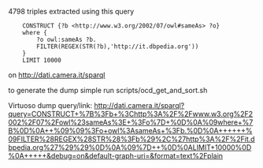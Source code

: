 4798 triples extracted using this query 

		CONSTRUCT {?b <http://www.w3.org/2002/07/owl#sameAs> ?o} 
		where {
  			?o owl:sameAs ?b.
	      	FILTER(REGEX(STR(?b),'http://it.dbpedia.org'))
		}  
		LIMIT 10000

on http://dati.camera.it/sparql 

to generate the dump simple run scripts/ocd_get_and_sort.sh

Virtuoso dump query/link: 
http://dati.camera.it/sparql?query=CONSTRUCT+%7B%3Fb+%3Chttp%3A%2F%2Fwww.w3.org%2F2002%2F07%2Fowl%23sameAs%3E+%3Fo%7D+%0D%0A%09where+%7B%0D%0A++%09%09%3Fo+owl%3AsameAs+%3Fb.%0D%0A++++++%09FILTER%28REGEX%28STR%28%3Fb%29%2C%27http%3A%2F%2Fit.dbpedia.org%27%29%29%0D%0A%09%7D++%0D%0ALIMIT+10000%0D%0A+++++&debug=on&default-graph-uri=&format=text%2Fplain


